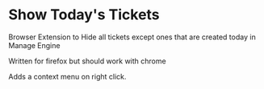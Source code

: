 # Show Today's Tickets
Browser Extension to Hide all tickets except ones that are created today in Manage Engine

Written for firefox but should work with chrome

Adds a context menu on right click.

